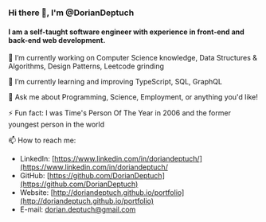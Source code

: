 ### Hi there 👋, I'm @DorianDeptuch
#### I am a self-taught software engineer with experience in front-end and back-end web development.

<!--
**DorianDeptuch/DorianDeptuch** is a ✨ _special_ ✨ repository because its `README.md` (this file) appears on your GitHub profile.

Here are some ideas to get you started:
-->
🔭 I’m currently working on Computer Science knowledge, Data Structures & Algorithms, Design Patterns, Leetcode grinding

🌱 I’m currently learning and improving TypeScript, SQL, GraphQL

<!-- - 👯 I’m looking to collaborate on ... -->
<!-- - 🤔 I’m looking for help with ... -->
<!-- - 😄 Pronouns: ... -->
💬 Ask me about Programming, Science, Employment, or anything you'd like!

⚡ Fun fact: I was Time's Person Of The Year in 2006 and the former youngest person in the world

📫 How to reach me: 

- LinkedIn: [https://www.linkedin.com/in/doriandeptuch/](https://www.linkedin.com/in/doriandeptuch/ 
- GitHub: [https://github.com/DorianDeptuch](https://github.com/DorianDeptuch)
- Website: [http://doriandeptuch.github.io/portfolio](http://doriandeptuch.github.io/portfolio)
- E-mail: [dorian.deptuch@gmail.com](dorian.deptuch@gmail.com)

